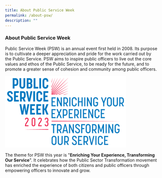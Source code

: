 ```yaml
---
title: About Public Service Week
permalink: /about-psw/
description: ""
---
```

### About Public Service Week

Public Service Week (PSW) is an annual event first held in 2008. Its purpose is to cultivate a deeper appreciation and pride for the work carried out by the Public Service. PSW aims to inspire public officers to live out the core values and ethos of the Public Service, to be ready for the future, and to promote a greater sense of cohesion and community among public officers.

<img style="width:400px" src="/images/PSW2023/psw2023%20logo.png">

The theme for PSW this year is "**Enriching Your Experience, Transforming Our Service**". It celebrates how the Public Sector Transformation movement has enriched the experience of both citizens and public officers through empowering officers to innovate and grow.